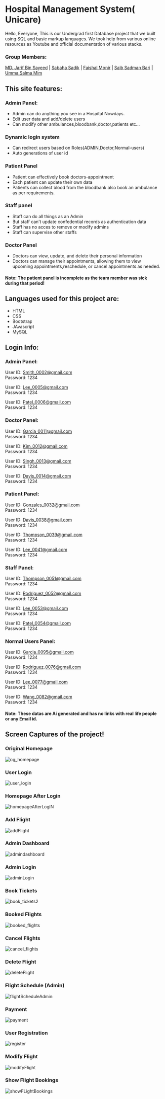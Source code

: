 
# Hospital Management System( Unicare) 

Hello, Everyone, This is our Undergrad first Database project that we built using SQL and basic markup languages. We took help from various online resources as Youtube and official documentation of various stacks.

### Group Members:
[MD. Jarif Bin Sayeed](https://github.com/Jarif-20) | [Sabaha Sadik](#) | [Faishal Monir](https://github.com/Faishal-Monir) | [Saib Sadman Bari](https://github.com/saibsadman) | [Umma Salma Mim](https://github.com/ummasalmamim)

## This site features:
### Admin Panel:
* Admin can do anything you see in a Hospital Nowdays.
* Edit user data and add/delete users
* Can modify other ambulances,bloodbank,doctor,patients etc...

### Dynamic login system 
* Can redirect users based on Roles(ADMIN,Doctor,Normal-users)
* Auto generations of user id

### Patient Panel
* Patient can effectively book doctors-appointment
* Each patient can update their own data
* Patients can collect blood from the bloodbank also book an ambulance as per requirements.

### Staff panel
* Staff can do all things as an Admin 
* But staff can't update confedential records as authentication data  
* Staff has no acces to remove or modify admins
* Staff can supervise other staffs

### Doctor Panel
* Doctors can view, update, and delete their personal information
* Doctors can manage their appointments, allowing them to view upcoming appointments,reschedule, or cancel appointments as needed.





#### Note: The patient panel is incomplete as the team member was sick during that period! 


## Languages used for this project are:
* HTML
* CSS
* Bootstrap
* JAvascript
* MySQL

## Login Info:
### Admin Panel:
User ID: Smith_0002@gmail.com  
Password: 1234  

User ID: Lee_0005@gmail.com  
Password: 1234  

User ID: Patel_0006@gmail.com  
Password: 1234  

### Doctor Panel:
User ID: Garcia_0011@gmail.com  
Password: 1234  

User ID: Kim_0012@gmail.com  
Password: 1234  

User ID: Singh_0013@gmail.com  
Password: 1234  

User ID: Davis_0014@gmail.com  
Password: 1234  

### Patient Panel:
User ID: Gonzales_0032@gmail.com  
Password: 1234  

User ID: Davis_0038@gmail.com  
Password: 1234  

User ID: Thompson_0039@gmail.com  
Password: 1234  

User ID: Lee_0041@gmail.com  
Password: 1234  

### Staff Panel:
User ID: Thompson_0051@gmail.com  
Password: 1234  

User ID: Rodriguez_0052@gmail.com  
Password: 1234  

User ID: Lee_0053@gmail.com  
Password: 1234  

User ID: Patel_0054@gmail.com  
Password: 1234  

### Normal Users Panel:
User ID: Garcia_0095@gmail.com  
Password: 1234  

User ID: Rodriguez_0076@gmail.com  
Password: 1234  

User ID: Lee_0077@gmail.com  
Password: 1234  

User ID: Wang_0082@gmail.com  
Password: 1234  


#### Note: These datas are Ai generated and has no links with real life people or any Email id.




## Screen Captures of the project!

### Original Homepage
![og_homepage](https://github.com/Ratul-byte/Online-Flight-Reservation-DB-Project/assets/91417965/8b153b79-3392-4696-81d7-f13a24f5149a)

### User Login
![user_login](https://github.com/Ratul-byte/Online-Flight-Reservation-DB-Project/assets/91417965/9a3935f0-276d-404a-86f5-66e679262612)

### Homepage After Login
![homepageAfterLogIN](https://github.com/Ratul-byte/Online-Flight-Reservation-DB-Project/assets/91417965/3b8feff1-bc95-4f1c-b9f7-1ad354b8c2f9)

### Add Flight
![addFlight](https://github.com/Ratul-byte/Online-Flight-Reservation-DB-Project/assets/91417965/ccda5cb8-0a97-4027-bc8a-0572730e4213)

### Admin Dashboard
![admindashboard](https://github.com/Ratul-byte/Online-Flight-Reservation-DB-Project/assets/91417965/6a565395-2a69-41ce-92e3-c4000cb122e4)

### Admin Login
![adminLogin](https://github.com/Ratul-byte/Online-Flight-Reservation-DB-Project/assets/91417965/4618c7a9-95b0-446c-95a8-e287498ff103)

### Book Tickets
![book_tickets2](https://github.com/Ratul-byte/Online-Flight-Reservation-DB-Project/assets/91417965/cb6094e6-2350-42f6-bbdc-947397f24090)

### Booked Flights
![booked_flights](https://github.com/Ratul-byte/Online-Flight-Reservation-DB-Project/assets/91417965/9838b582-dc39-4264-a7b2-b94a836b9e42)

### Cancel Flights
![cancel_flights](https://github.com/Ratul-byte/Online-Flight-Reservation-DB-Project/assets/91417965/6dd75064-7816-4634-8aa1-978ff71065e5)

### Delete Flight
![deleteFlight](https://github.com/Ratul-byte/Online-Flight-Reservation-DB-Project/assets/91417965/38dc0303-53b6-4c49-b1e4-9d31156173d5)

### Flight Schedule (Admin)
![flightScheduleAdmin](https://github.com/Ratul-byte/Online-Flight-Reservation-DB-Project/assets/91417965/3455b17d-867e-4f67-82d2-fca7dd623e39)

### Payment
![payment](https://github.com/Ratul-byte/Online-Flight-Reservation-DB-Project/assets/91417965/aaf41bb1-2c39-408a-85f1-04b572d58919)

### User Registration
![register](https://github.com/Ratul-byte/Online-Flight-Reservation-DB-Project/assets/91417965/8d16b29f-57f3-4a8e-8073-51ab6dae9067)

### Modify Flight
![modifyFlight](https://github.com/Ratul-byte/Online-Flight-Reservation-DB-Project/assets/91417965/e0a073f5-ca08-405b-802b-8f6d93c48a62)

### Show Flight Bookings
![showFLightBookings](https://github.com/Ratul-byte/Online-Flight-Reservation-DB-Project/assets/91417965/c84659a6-4b92-42a6-b902-fdbbb71d0004)
